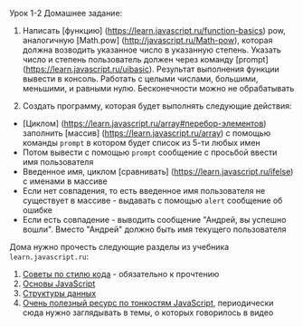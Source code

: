 
Урок 1-2
Домашнее задание:

1.	Написать [функцию]
(https://learn.javascript.ru/function-basics) pow,  
аналогичную [Math.pow] (http://javascript.ru/Math-pow),
 которая должна возводить указанное число в указанную степень. 
Указать число и степень пользователь должен через команду [prompt]
(https://learn.javascript.ru/uibasic).
 Результат выполнения функции вывести в консоль. Работать с целыми числами, большими, меньшими, и равными нулю. Бесконечности можно не обрабатывать

2. Создать программу, которая будет выполнять следующие действия:

- [Циклом]
(https://learn.javascript.ru/array#перебор-элементов) 
заполнить [массив]
(https://learn.javascript.ru/array) 
с помощью команды `prompt` в котором будет список из 5-ти любых имен
- Потом вывести с помощью `prompt` сообщение с просьбой ввести имя пользователя
- Введенное имя, циклом [сравнивать]
(https://learn.javascript.ru/ifelse) 
с именами в массиве
- Если нет совпадения, то есть введенное имя пользователя не существует в массиве - выдавать с помощью `alert` сообщение об ошибке
- Если есть совпадение - выводить сообщение "Андрей, вы успешно вошли". Вместо "Андрей" должно быть имя текущего пользователя

Дома нужно прочесть следующие разделы из учебника 
`learn.javascript.ru`:


1. [Советы по стилю кода](https://learn.javascript.ru/coding-style) - обязательно к прочтению
2. [Основы JavaScript](https://learn.javascript.ru/first-steps)
3. [Структуры данных](https://learn.javascript.ru/data-structures)
4. [Очень полезный ресурс по тонкостям JavaScript](http://bonsaiden.github.io/JavaScript-Garden/ru/), периодически сюда нужно заглядывать в темы, о которых говорилось в видео
